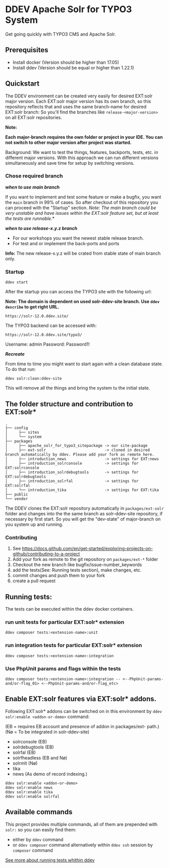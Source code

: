 # DDEV Apache Solr for TYPO3 System

Get going quickly with TYPO3 CMS and Apache Solr.

## Prerequisites

* Install docker (Version should be higher than 17.05)
* Install ddev (Version should be equal or higher than 1.22.1)

## Quickstart

The DDEV environment can be created very easily for desired EXT:solr major version.
Each EXT:solr major version has its own branch, so this repository reflects that and uses the same branch-name for desired EXT:solr branch:
So you'll find the branches like `release-<major-version>` on all EXT:solr repositories.

**Note:**

**Each major-branch requires the own folder or project in your IDE. You can not switch to other major version after project was started.**

Background: We want to test the things, features, backports, tests, etc. in different major versions.
With this approach we can run different versions simultaneously and save time for setup by switching versions.

### Chose required branch

***when to use main branch***

If you want to implement and test some feature or make a bugfix, you want the `main` branch in 99% of cases.
So after checkout of this repository you can proceed with the "Startup" section.
**Note: The main branch could be very unstable and have issues within the EXT:solr* feature set, but at least the tests are runnable.**


***when to use release-x.y.z branch***

* For our workshops you want the newest stable release branch.
* For test and or implement the back-ports and ports

**Info:** The new release-x.y.z will be crated from stable state of main branch only.


### Startup

```
ddev start
```

After the startup you can access the TYPO3 site with the following url:

**Note: The domain is dependent on used solr-ddev-site branch. Use `ddev describe` to get right URL.**

```
https://solr-12.0.ddev.site/
```

The TYPO3 backend can be accessed with:

```
https://solr-12.0.ddev.site/typo3/
```

Username: admin
Password: Password1!

***Recreate***

From time to time you might want to start again with a clean database state. To do that run:

```
ddev solr:clean:ddev-site
```

This will remove all the things and bring the system tu the initial state.


## The folder structure and contribution to EXT:solr*
```
.
├── config
│     ├── sites
│     └── system
├── packages
│     ├── apache_solr_for_typo3_sitepackage -> our site-package
│     ├── ext-solr                          -> cloned in desired branch automatically by ddev. Please add your fork as remote here.
│     ├── introduction_news                 -> settings for EXT:news
│     ├── introduction_solrconsole          -> settings for EXT:solrconsole
│     ├── introduction_solrdebugtools       -> settings for EXT:solrdebugtools
│     ├── introduction_solrfal              -> settings for EXT:solrfal
│     └── introduction_tika                 -> settings for EXT:tika
├── public
└── vendor
```

The DDEV clones the EXT:solr repository automatically in `packages/ext-solr` folder
and changes into the the same branch as solr-ddev-site repository, if necessary by first start.
So you will get the "dev-state" of major-branch on you system up and running.

### Contributing

1. See https://docs.github.com/en/get-started/exploring-projects-on-github/contributing-to-a-project
2. Add your fork as remote to the git repository on `packages/ext-*` folder
3. Checkout the new branch like bugfix/issue-number_keywords
4. add the tests(See: Running tests section), make changes, etc.
5. commit changes and push them to your fork
6. create a pull request

## Running tests:

The tests can be executed within the ddev docker containers.

### run unit tests for particular EXT:solr* extension
    ddev composer tests:<extension-name>:unit

### run integration tests for particular EXT:solr* extension
    ddev composer tests:<extension-name>:integration

### Use PhpUnit params and flags within the tests

    ddev composer tests:<extension-name>:integration -- <--PhpUnit-params-and/or-flag_01> <--PhpUnit-params-and/or-flag_etc>

## Enable EXT:solr features via EXT:solr* addons.

Following EXT:solr* addons can be switched on in this environment by `ddev solr:enable <addon-or-demo>` command:

(EB = requires EB account and presence of addon in packages/ext-<addon-name> path.)
(Nø = To be integrated in solr-ddev-site)

* solrconsole (EB)
* solrdebugtools (EB)
* solrfal (EB)
* solrfheadless (EB and Nø)
* solrmlt (Nø)
* tika
* news (As demo of record indexing.)

```
ddev solr:enable <addon-or-demo>
ddev solr:enable news
ddev solr:enable tika
ddev solr:enable solrfal
```

## Available commands

This project provides multiple commands, all of them are prepended with `solr:` so you can easily find them:

* either by `ddev` command
* or `ddev composer` command
  alternatively within `ddev ssh` session by `composer` command


[See more about running tests whithin ddev](.ddev/commands/web/README.md)

